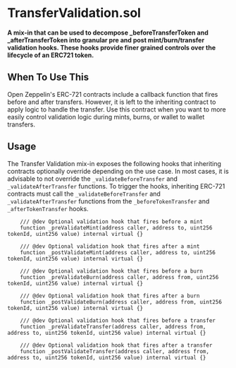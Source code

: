 # TransferValidation.sol

**A mix-in that can be used to decompose _beforeTransferToken and _afterTransferToken into granular pre and post mint/burn/transfer validation hooks.  These hooks provide finer grained controls over the lifecycle of an ERC721 token.**

## When To Use This

Open Zeppelin's ERC-721 contracts include a callback function that fires before and after transfers.  However, it is left to the inheriting contract to apply logic to handle the transfer.  Use this contract when you want to more easily control validation logic during mints, burns, or wallet to wallet transfers.  

## Usage

The Transfer Validation mix-in exposes the following hooks that inheriting contracts optionally override depending on the use case.  In most cases, it is advisable to not override the `_validateBeforeTransfer` and `_validateAfterTransfer` functions.  To trigger the hooks, inheriting ERC-721 contracts must call the `_validateBeforeTransfer` and `_validateAfterTransfer` functions from the `_beforeTokenTransfer` and `_afterTokenTransfer` hooks.

```solidity
    /// @dev Optional validation hook that fires before a mint
    function _preValidateMint(address caller, address to, uint256 tokenId, uint256 value) internal virtual {}

    /// @dev Optional validation hook that fires after a mint
    function _postValidateMint(address caller, address to, uint256 tokenId, uint256 value) internal virtual {}

    /// @dev Optional validation hook that fires before a burn
    function _preValidateBurn(address caller, address from, uint256 tokenId, uint256 value) internal virtual {}

    /// @dev Optional validation hook that fires after a burn
    function _postValidateBurn(address caller, address from, uint256 tokenId, uint256 value) internal virtual {}

    /// @dev Optional validation hook that fires before a transfer
    function _preValidateTransfer(address caller, address from, address to, uint256 tokenId, uint256 value) internal virtual {}

    /// @dev Optional validation hook that fires after a transfer
    function _postValidateTransfer(address caller, address from, address to, uint256 tokenId, uint256 value) internal virtual {}
```